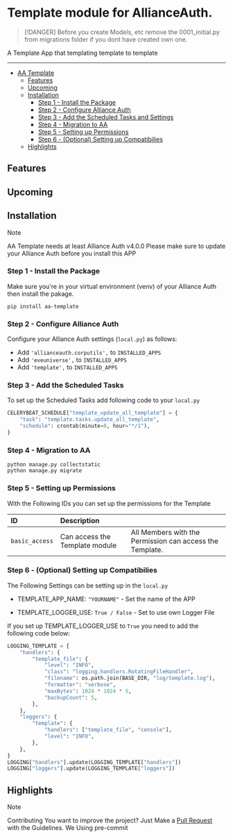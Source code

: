 # Template module for AllianceAuth.<a name="aa-template"></a>

> [!DANGER]
> Before you create Models, etc remove the 0001_initial.py from migrations folder if you dont have created own one.

A Template App that templating template to template

______________________________________________________________________

- [AA Template](#aa-template)
  - [Features](#features)
  - [Upcoming](#upcoming)
  - [Installation](#features)
    - [Step 1 - Install the Package](#step1)
    - [Step 2 - Configure Alliance Auth](#step2)
    - [Step 3 - Add the Scheduled Tasks and Settings](#step3)
    - [Step 4 - Migration to AA](#step4)
    - [Step 5 - Setting up Permissions](#step5)
    - [Step 6 - (Optional) Setting up Compatibilies](#step6)
  - [Highlights](#highlights)

## Features<a name="features"></a>

## Upcoming<a name="upcoming"></a>

## Installation<a name="installation"></a>

> [!NOTE]
> AA Template needs at least Alliance Auth v4.0.0
> Please make sure to update your Alliance Auth before you install this APP

### Step 1 - Install the Package<a name="step1"></a>

Make sure you're in your virtual environment (venv) of your Alliance Auth then install the pakage.

```shell
pip install aa-template
```

### Step 2 - Configure Alliance Auth<a name="step2"></a>

Configure your Alliance Auth settings (`local.py`) as follows:

- Add `'allianceauth.corputils',` to `INSTALLED_APPS`
- Add `'eveuniverse',` to `INSTALLED_APPS`
- Add `'template',` to `INSTALLED_APPS`

### Step 3 - Add the Scheduled Tasks<a name="step3"></a>

To set up the Scheduled Tasks add following code to your `local.py`

```python
CELERYBEAT_SCHEDULE["template_update_all_template"] = {
    "task": "template.tasks.update_all_template",
    "schedule": crontab(minute=0, hour="*/1"),
}
```

### Step 4 - Migration to AA<a name="step4"></a>

```shell
python manage.py collectstatic
python manage.py migrate
```

### Step 5 - Setting up Permissions<a name="step5"></a>

With the Following IDs you can set up the permissions for the Template

| ID             | Description                    |                                                          |
| :------------- | :----------------------------- | :------------------------------------------------------- |
| `basic_access` | Can access the Template module | All Members with the Permission can access the Template. |

### Step 6 - (Optional) Setting up Compatibilies<a name="step6"></a>

The Following Settings can be setting up in the `local.py`

- TEMPLATE_APP_NAME: `"YOURNAME"` - Set the name of the APP

- TEMPLATE_LOGGER_USE: `True / False` - Set to use own Logger File

If you set up TEMPLATE_LOGGER_USE to `True` you need to add the following code below:

```python
LOGGING_TEMPLATE = {
    "handlers": {
        "template_file": {
            "level": "INFO",
            "class": "logging.handlers.RotatingFileHandler",
            "filename": os.path.join(BASE_DIR, "log/template.log"),
            "formatter": "verbose",
            "maxBytes": 1024 * 1024 * 5,
            "backupCount": 5,
        },
    },
    "loggers": {
        "template": {
            "handlers": ["template_file", "console"],
            "level": "INFO",
        },
    },
}
LOGGING["handlers"].update(LOGGING_TEMPLATE["handlers"])
LOGGING["loggers"].update(LOGGING_TEMPLATE["loggers"])
```

## Highlights<a name="highlights"></a>

> [!NOTE]
> Contributing
> You want to improve the project?
> Just Make a [Pull Request](https://github.com/Geuthur/aa-template/pulls) with the Guidelines.
> We Using pre-commit

